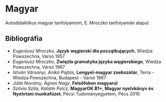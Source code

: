 # Magyar
Autodidaktikus magyar tanfolyamom, E. Mroczko tanfolyamán alapul.
## Bibliográfia
- *Eugeniusz Mroczko*, **Język węgierski dla początkujących**, Wiedza Powszechna, Varsó 1957
- *Eugeniusz Mroczko*, **Zwięzła gramatyka języka węgierskiego**, Wiedza Powszechna, Varsó 1967
- *István Vársanyi, Anikó Pajtás*, **Lengyel-magyar zsebszótár**, Terra - Wiedza Powszechna, Budapest - Varsó 1967
- *Júlia Novotny, Ágnes Nagy*, **Felsőfokon magyarul** 
- *Szilvia Szita, Katalin Pelcz*, **MagyarOK B1+, Magyar nyelvkönyv és Nyelvtani munkafüzet**, Pécsi Tudományegyetem, Pécs 2016
